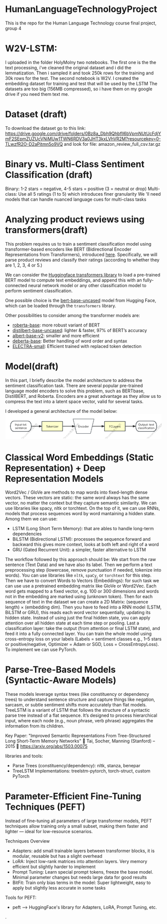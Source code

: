 # HumanLanguageTechnologyProject
This is the repo for the Human Language Technology course final project, group 4

# W2V-LSTM:
I uploaded in the folder HolyMolny two notebooks. 
The first one is the the text processing, i've cleaned the original dataset and i did the lemmatization. Then i sampled it and took 250k rows for the training and 30k rows for the test. 
The second notebook is W2V. I created the embedding dataset for training and test that will be used by the LSTM
The datasets are too big (156MB compressed), so i have them on my google drive if you need them text me.

# Dataset (draft)
To download the dataset go to this link: 
https://drive.google.com/drive/folders/0Bz8a_Dbh9Qhbfll6bVpmNUtUcFdjYmF2SEpmZUZUcVNiMUw1TWN6RDV3a0JHT3kxLVhVR2M?resourcekey=0-TLwzfR2O-D2aPitmn5o9VQ and look for file:  amazon_review_full_csv.tar.gz

# Binary vs. Multi-Class Sentiment Classification (draft)
Binary: 1-2 stars = negative, 4-5 stars = positive (3 = neutral or drop) 
Multi-class: Use all 5 ratings (1 to 5) which introduces finer granularity
We 'll need models that can handle nuanced language cues for multi-class tasks

# Analyzing product reviews using transformers(draft)
This problem requires us to train a sentiment classification model using transformer-based encoders like BERT (Bidirectional Encoder Representations from Transformers), introduced [here](https://arxiv.org/abs/1810.04805). Specifically, we will parse product reviews and classify their ratings (according to whether they are 1, 2, 3, 4 or 5.)

We can consider the [Huggingface transformers library](https://github.com/huggingface/transformers) to load a pre-trained BERT model to compute text embeddings, and append this with an fully-connected neural network model or any other classification model to perform sentiment classification.

One possible choice is the [bert-base-uncased](https://huggingface.co/bert-base-uncased) model from Hugging Face, which can be loaded through the `transformers` library.

Other possibilities to consider among the transformer models are: 
- [roberta-base](https://huggingface.co/FacebookAI/roberta-base): more robust variant of BERT
- [distilbert-base-uncased](https://huggingface.co/distilbert/distilbert-base-uncased): lighter & faster, 97% of BERT’s accuracy
- [albert-base-v2](https://huggingface.co/albert/albert-base-v2): smaller and more efficient
- [deberta-base](https://huggingface.co/microsoft/deberta-base): 	Better handling of word order and syntax
- [ELECTRA-small](https://huggingface.co/google/electra-small-discriminator): Efficient trained with replaced token detection

# Model(draft)
In this part, I briefly describe the model architecture to address the sentiment classification task. There are several popular pre-trained language model encoders to solve this problem, such as BERTbase, DistilBERT, and Roberta. Encoders are a great advantage as they allow us to compress the text into a latent space vector, valid for several tasks.

I developed a general architecture of the model below:
![model architecture](Img/ModelArchitecture.png)

# Classical Word Embeddings (Static Representation) + Deep Representation Models 
Word2Vec / GloVe are methods to map words into fixed-length dense vectors. These vectors are static: the same word always has the same vector, no matter the context but they capture semantic similarity. We can use libraries like spacy, nltk or torchtext. On the top of it, we can use RNNs, models that process sequences word by word mantaining a hidden state. Among them we can use:
- LSTM (Long Short Term Memory): that are ables to handle long-term dependencies
- BiLSTM (Bidirectional LSTM): processes the sequence forward and backward this gives more context, looks at both left and right of a word
- GRU (Gated Recurrent Unit): a simpler, faster alternative to LSTM

The workflow followed by this approach should be: 
We start from the raw sentence (Text Data) and we have also its label. Then we perform a text preprocessing step (lowercase, remove punctuation if needed, tokenize into words). You can use libraries like `nltk`, `spaCy`, or `torchtext` for this step. Then we have to convert Words to Vectors (Embeddings): for such task we can use use a pretrained embedding matrix like GloVe or Word2Vec. Each word gets mapped to a fixed vector, e.g. 100 or 300 dimensions and words not in the embedding are marked using <UNK> (unknown token). Then for each sequence of text in the dataset we can create a 2D Matrix: (sequence length) × (embedding dim). Then you have to feed into a RNN model (LSTM, BiLSTM or GRU), this reads each word vector sequentially, updating its hidden state. Instead of using just the final hidden state, you can apply attention over all hidden state at each time step or pooling. Last a classification layer: take the output (from attention or final LSTM state), and feed it into a fully connected layer. You can train the whole model using cross-entropy loss on your labels (Labels = sentiment classes e.g., 1–5 stars or positive/negative, Optimizer = Adam or SGD, Loss = CrossEntropyLoss). To implement we can use PyTorch. 

# Parse-Tree-Based Models (Syntactic-Aware Models)
These models leverage syntax trees (like constituency or dependency trees) to understand sentence structure and capture things like negation, sarcasm, or subtle sentiment shifts more accurately than flat models.
TreeLSTM is a variant of LSTM that follows the structure of a syntactic parse tree instead of a flat sequence. It’s designed to process hierarchical input, where each node (e.g., noun phrase, verb phrase) aggregates the information from its children.

Key Paper:
"Improved Semantic Representations From Tree-Structured Long Short-Term Memory Networks"
📎 Tai, Socher, Manning (Stanford) – 2015
📄 https://arxiv.org/abs/1503.00075

libraries and tools: 
- Parse Trees (constituency/dependency):	nltk, stanza, benepar
- TreeLSTM Implementations: treelstm-pytorch, torch-struct, custom PyTorch

# Parameter-Efficient Fine-Tuning Techniques (PEFT)
Instead of fine-tuning all parameters of large transformer models, PEFT techniques allow training only a small subset, making them faster and lighter — ideal for low-resource scenarios.

Techniques Overview
- Adapters: add small trainable layers between transformer blocks, it is modular, reusable	but has a slight overhead
- LoRA:	Inject low-rank matrices into attention layers.	Very memory efficient	but slightly harder to implement
- Prompt Tuning: Learn special prompt tokens, freeze the base model. Minimal parameter changes	but needs large data for good results
- BitFit: Train only bias terms in the model: Super lightweight, easy to apply	but slightly less accurate in some tasks

Tools for PEFT:
- peft	--> HuggingFace's library for Adapters, LoRA, Prompt Tuning, etc.


.